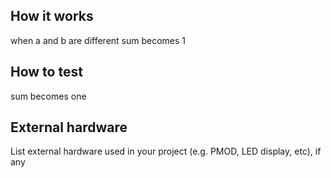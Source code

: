 <!---

This file is used to generate your project datasheet. Please fill in the information below and delete any unused
sections.

You can also include images in this folder and reference them in the markdown. Each image must be less than
512 kb in size, and the combined size of all images must be less than 1 MB.
-->

## How it works 

when a and b are different sum becomes 1

## How to test

sum becomes one

## External hardware

List external hardware used in your project (e.g. PMOD, LED display, etc), if any
